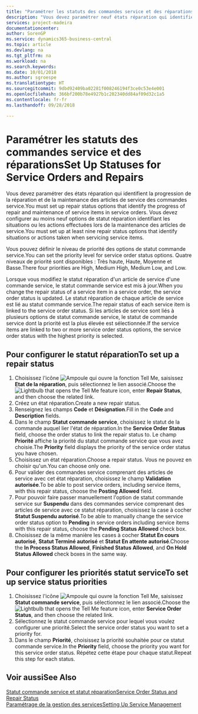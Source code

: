 ```yaml
---
title: "Paramétrer les statuts des commandes service et des réparations | Microsoft Docs"
description: "Vous devez paramétrer neuf états réparation qui identifient la progression de la réparation et de la maintenance des articles de service des commandes service."
services: project-madeira
documentationcenter: 
author: SorenGP
ms.service: dynamics365-business-central
ms.topic: article
ms.devlang: na
ms.tgt_pltfrm: na
ms.workload: na
ms.search.keywords: 
ms.date: 10/01/2018
ms.author: sgroespe
ms.translationtype: HT
ms.sourcegitcommit: 9dbd92409ba02281f008246194f3ce0c53e4e001
ms.openlocfilehash: 366bf200b78e4927b1c202340dd84af09d32c1a5
ms.contentlocale: fr-fr
ms.lasthandoff: 09/28/2018

---
```

# <a name="set-up-statuses-for-service-orders-and-repairs"></a><span data-ttu-id="13269-103">Paramétrer les statuts des commandes service et des réparations</span><span class="sxs-lookup"><span data-stu-id="13269-103">Set Up Statuses for Service Orders and Repairs</span></span>
<span data-ttu-id="13269-104">Vous devez paramétrer des états réparation qui identifient la progression de la réparation et de la maintenance des articles de service des commandes service.</span><span class="sxs-lookup"><span data-stu-id="13269-104">You must set up repair status options that identify the progress of repair and maintenance of service items in service orders.</span></span> <span data-ttu-id="13269-105">Vous devez configurer au moins neuf options de statut réparation identifiant les situations ou les actions effectuées lors de la maintenance des articles de service.</span><span class="sxs-lookup"><span data-stu-id="13269-105">You must set up at least nine repair status options that identify situations or actions taken when servicing service items.</span></span>  

<span data-ttu-id="13269-106">Vous pouvez définir le niveau de priorité des options de statut commande service.</span><span class="sxs-lookup"><span data-stu-id="13269-106">You can set the priority level for service order status options.</span></span> <span data-ttu-id="13269-107">Quatre niveaux de priorité sont disponibles : Très haute, Haute, Moyenne et Basse.</span><span class="sxs-lookup"><span data-stu-id="13269-107">There four priorities are High, Medium High, Medium Low, and Low.</span></span>  

<span data-ttu-id="13269-108">Lorsque vous modifiez le statut réparation d'un article de service d'une commande service, le statut commande service est mis à jour.</span><span class="sxs-lookup"><span data-stu-id="13269-108">When you change the repair status of a service item in a service order, the service order status is updated.</span></span> <span data-ttu-id="13269-109">Le statut réparation de chaque article de service est lié au statut commande service.</span><span class="sxs-lookup"><span data-stu-id="13269-109">The repair status of each service item is linked to the service order status.</span></span> <span data-ttu-id="13269-110">Si les articles de service sont liés à plusieurs options de statut commande service, le statut de commande service dont la priorité est la plus élevée est sélectionnée.</span><span class="sxs-lookup"><span data-stu-id="13269-110">If the service items are linked to two or more service order status options, the service order status with the highest priority is selected.</span></span>  

## <a name="to-set-up-a-repair-status"></a><span data-ttu-id="13269-111">Pour configurer le statut réparation</span><span class="sxs-lookup"><span data-stu-id="13269-111">To set up a repair status</span></span>  
1. <span data-ttu-id="13269-112">Choisissez l'icône ![Ampoule qui ouvre la fonction Tell Me](media/ui-search/search_small.png "Dites-moi ce que vous voulez faire"), saisissez **Etat de la réparation**, puis sélectionnez le lien associé.</span><span class="sxs-lookup"><span data-stu-id="13269-112">Choose the ![Lightbulb that opens the Tell Me feature](media/ui-search/search_small.png "Tell me what you want to do") icon, enter **Repair Status**, and then choose the related link.</span></span>
2. <span data-ttu-id="13269-113">Créez un état réparation.</span><span class="sxs-lookup"><span data-stu-id="13269-113">Create a new repair status.</span></span>  
3. <span data-ttu-id="13269-114">Renseignez les champs **Code** et **Désignation**.</span><span class="sxs-lookup"><span data-stu-id="13269-114">Fill in the **Code** and **Description** fields.</span></span>  
4. <span data-ttu-id="13269-115">Dans le champ **Statut commande service**, choisissez le statut de la commande auquel lier l'état de réparation.</span><span class="sxs-lookup"><span data-stu-id="13269-115">In the **Service Order Status** field, choose the order status to link the repair status to.</span></span> <span data-ttu-id="13269-116">Le champ **Priorité** affiche la priorité du statut commande service que vous avez choisie.</span><span class="sxs-lookup"><span data-stu-id="13269-116">The **Priority** field displays the priority of the service order status you have chosen.</span></span>  
5. <span data-ttu-id="13269-117">Choisissez un état réparation.</span><span class="sxs-lookup"><span data-stu-id="13269-117">Choose a repair status.</span></span> <span data-ttu-id="13269-118">Vous ne pouvez en choisir qu'un.</span><span class="sxs-lookup"><span data-stu-id="13269-118">You can choose only one.</span></span>  
6. <span data-ttu-id="13269-119">Pour valider des commandes service comprenant des articles de service avec cet état réparation, choisissez le champ **Validation autorisée**.</span><span class="sxs-lookup"><span data-stu-id="13269-119">To be able to post service orders, including service items, with this repair status, choose the **Posting Allowed** field.</span></span>  
7. <span data-ttu-id="13269-120">Pour pouvoir faire passer manuellement l'option de statut commande service sur **Suspendu** dans des commandes service comprenant des articles de service avec ce statut réparation, choisissez la case à cocher **Statut Suspendu autorisé**.</span><span class="sxs-lookup"><span data-stu-id="13269-120">To be able to manually change the service order status option to **Pending** in service orders including service items with this repair status, choose the **Pending Status Allowed** check box.</span></span>  
8. <span data-ttu-id="13269-121">Choisissez de la même manière les cases à cocher **Statut En cours autorisé**, **Statut Terminé autorisé** et **Statut En attente autorisé**.</span><span class="sxs-lookup"><span data-stu-id="13269-121">Choose the **In Process Status Allowed**, **Finished Status Allowed**, and **On Hold Status Allowed** check boxes in the same way.</span></span>
  
## <a name="to-set-up-service-status-priorities"></a><span data-ttu-id="13269-122">Pour configurer les priorités statut service</span><span class="sxs-lookup"><span data-stu-id="13269-122">To set up service status priorities</span></span>  
1. <span data-ttu-id="13269-123">Choisissez l'icône ![Ampoule qui ouvre la fonction Tell Me](media/ui-search/search_small.png "Dites-moi ce que vous voulez faire"), saisissez **Statut commande service**, puis sélectionnez le lien associé.</span><span class="sxs-lookup"><span data-stu-id="13269-123">Choose the ![Lightbulb that opens the Tell Me feature](media/ui-search/search_small.png "Tell me what you want to do") icon, enter **Service Order Status**, and then choose the related link.</span></span>  
2. <span data-ttu-id="13269-124">Sélectionnez le statut commande service pour lequel vous voulez configurer une priorité.</span><span class="sxs-lookup"><span data-stu-id="13269-124">Select the service order status you want to set a priority for.</span></span>  
3. <span data-ttu-id="13269-125">Dans le champ **Priorité**, choisissez la priorité souhaitée pour ce statut commande service.</span><span class="sxs-lookup"><span data-stu-id="13269-125">In the **Priority** field, choose the priority you want for this service order status.</span></span> <span data-ttu-id="13269-126">Répétez cette étape pour chaque statut.</span><span class="sxs-lookup"><span data-stu-id="13269-126">Repeat this step for each status.</span></span>  

## <a name="see-also"></a><span data-ttu-id="13269-127">Voir aussi</span><span class="sxs-lookup"><span data-stu-id="13269-127">See Also</span></span>  
[<span data-ttu-id="13269-128">Statut commande service et statut réparation</span><span class="sxs-lookup"><span data-stu-id="13269-128">Service Order Status and Repair Status</span></span>](service-service-order-status-and-repair-status.md)  
[<span data-ttu-id="13269-129">Paramétrage de la gestion des services</span><span class="sxs-lookup"><span data-stu-id="13269-129">Setting Up Service Management</span></span>](service-setup-service.md)  

